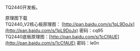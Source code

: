
TQ2440开发板。

原理图下载    
TQ2440_V2核心板原理图： [http://pan.baidu.com/s/1pL9DoJx](http://pan.baidu.com/s/1pL9DoJx) 密码：cq95    
TQ2440底板原理图：[http://pan.baidu.com/s/1cCfAUE](http://pan.baidu.com/s/1cCfAUE) 密码：le0n
